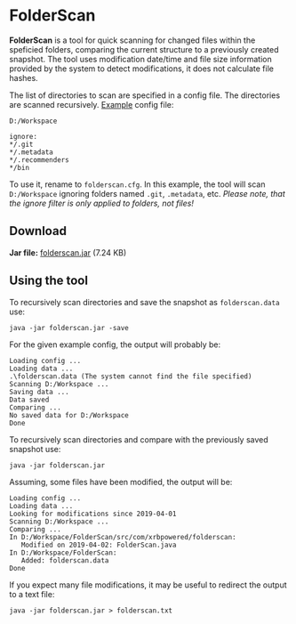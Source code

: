 # FolderScan

**FolderScan** is a tool for quick scanning for changed files within the speficied folders, comparing the current structure to a previously created snapshot. The tool uses modification date/time and file size information provided by the system to detect modifications, it does not calculate file hashes.

The list of directories to scan are specified in a config file. The directories are scanned recursively. [Example](example.cfg) config file:

```
D:/Workspace

ignore:
*/.git
*/.metadata
*/.recommenders
*/bin
```

To use it, rename to `folderscan.cfg`. In this example, the tool will scan `D:/Workspace` ignoring folders named `.git`, `.metadata`, etc. _Please note, that the ignore filter is only applied to folders, not files!_

## Download

**Jar file:** [folderscan.jar](https://github.com/ashurrafiev/FolderScan/releases/download/1.0.1/folderscan.jar) (7.24 KB)

## Using the tool

To recursively scan directories and save the snapshot as `folderscan.data` use:

```
java -jar folderscan.jar -save
```

For the given example config, the output will probably be:

```
Loading config ...
Loading data ...
.\folderscan.data (The system cannot find the file specified)
Scanning D:/Workspace ...
Saving data ...
Data saved
Comparing ...
No saved data for D:/Workspace
Done
```

To recursively scan directories and compare with the previously saved snapshot use:

```
java -jar folderscan.jar
```

Assuming, some files have been modified, the output will be:

```
Loading config ...
Loading data ...
Looking for modifications since 2019-04-01
Scanning D:/Workspace ...
Comparing ...
In D:/Workspace/FolderScan/src/com/xrbpowered/folderscan:
   Modified on 2019-04-02: FolderScan.java
In D:/Workspace/FolderScan:
   Added: folderscan.data
Done
```

If you expect many file modifications, it may be useful to redirect the output to a text file:

```
java -jar folderscan.jar > folderscan.txt
```
